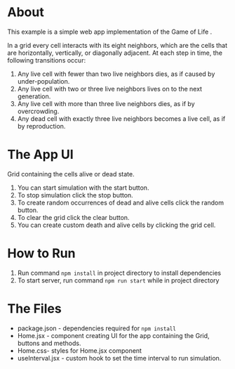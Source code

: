 # About

This example is a simple web app implementation of the Game of Life .

In a grid every cell interacts with its eight neighbors, which are the cells that are horizontally, vertically, or diagonally adjacent. At
each step in time, the following transitions occur:
1. Any live cell with fewer than two live neighbors dies, as if caused by under-population.
2. Any live cell with two or three live neighbors lives on to the next generation.
3. Any live cell with more than three live neighbors dies, as if by overcrowding.
4. Any dead cell with exactly three live neighbors becomes a live cell, as if by reproduction.

# The App UI
Grid containing the cells alive or dead state.
 1. You can start simulation with the start button.
 2. To stop simulation click the stop button.
 3. To create random occurrences of dead and alive cells click the random button.
 4. To clear the grid click the clear button.
 5. You can create custom death and alive cells by clicking the grid cell.

# How to Run
1. Run command `npm install` in project directory to install dependencies
2. To start server, run command `npm run start` while in project directory

# The Files
* package.json - dependencies required for `npm install`
* Home.jsx - component creating UI for the app containing the Grid, buttons and methods.
* Home.css- styles for Home.jsx component
* useInterval.jsx - custom hook to set the time interval to run simulation.